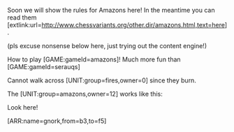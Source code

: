 Soon we will show the rules for Amazons here! In the meantime you can read them [extlink:url=http://www.chessvariants.org/other.dir/amazons.html,text=here].

(pls excuse nonsense below here, just trying out the content engine!)

How to play [GAME:gameId=amazons]! Much more fun than [GAME:gameId=serauqs]

Cannot walk across [UNIT:group=fires,owner=0] since they burn.

The [UNIT:group=amazons,owner=12] works like this:

Look here!

[ARR:name=gnork,from=b3,to=f5]
